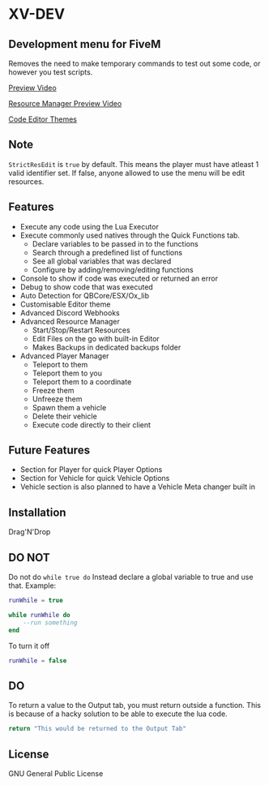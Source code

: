 # XV-DEV
## Development menu for FiveM

Removes the need to make temporary commands to test out some code, or however you test scripts.

[Preview Video](https://streamable.com/fdsqis)

[Resource Manager Preview Video](https://streamable.com/ygan7k)

[Code Editor Themes](https://imgur.com/a/5EBCj8f)

## Note
`StrictResEdit` is `true` by default. This means the player must have atleast 1 valid identifier set. If false, anyone allowed to use the menu will be edit resources.

## Features
- Execute any code using the Lua Executor 
- Execute commonly used natives through the Quick Functions tab.
     - Declare variables to be passed in to the functions
     - Search through a predefined list of functions
     - See all global variables that was declared
     - Configure by adding/removing/editing functions
- Console to show if code was executed or returned an error
- Debug to show code that was executed
- Auto Detection for QBCore/ESX/Ox_lib
- Customisable Editor theme
- Advanced Discord Webhooks
- Advanced Resource Manager
    - Start/Stop/Restart Resources
    - Edit Files on the go with built-in Editor
    - Makes Backups in dedicated backups folder
- Advanced Player Manager
    - Teleport to them
    - Teleport them to you
    - Teleport them to a coordinate
    - Freeze them
    - Unfreeze them
    - Spawn them a vehicle
    - Delete their vehicle
    - Execute code directly to their client


## Future Features
- Section for Player for quick Player Options
- Section for Vehicle for quick Vehicle Options
- Vehicle section is also planned to have a Vehicle Meta changer built in

## Installation
Drag'N'Drop

## DO NOT

Do not do `while true do`
Instead declare a global variable to true and use that.
Example:
```lua
runWhile = true

while runWhile do
    --run something
end
```
To turn it off
```lua
runWhile = false
```

## DO

To return a value to the Output tab, you must return outside a function. This is because of a hacky solution to be able to execute the lua code.

```lua
return "This would be returned to the Output Tab"
```

## License

GNU General Public License

